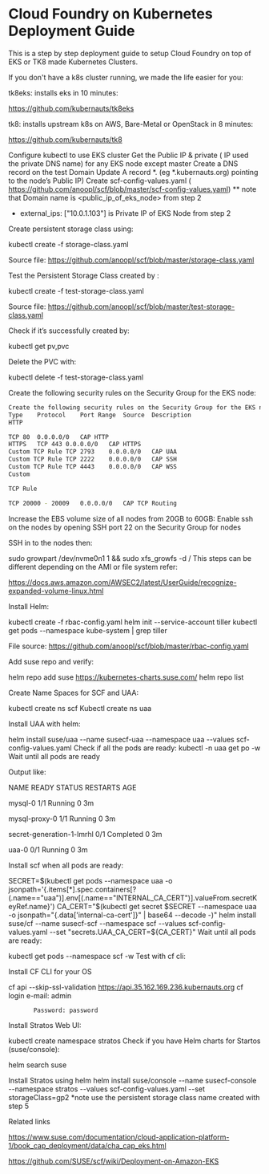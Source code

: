 # Cloud Foundry on Kubernetes Deployment Guide

This is a step by step deployment guide to setup Cloud Foundry on top of EKS or TK8 made Kubernetes Clusters.

If you don't have a k8s cluster running, we made the life easier for you:

tk8eks: installs eks in 10 minutes:

https://github.com/kubernauts/tk8eks

tk8: installs upstream k8s on AWS, Bare-Metal or OpenStack in 8 minutes:

https://github.com/kubernauts/tk8


Configure kubectl to use EKS cluster
Get the Public IP & private ( IP used the private DNS name)  for any EKS node except master
Create a DNS record on the test Domain
Update A record *.<your-test-domain>  (eg *.kubernauts.org) pointing to the node’s Public IP)
Create scf-config-values.yaml ( https://github.com/anoopl/scf/blob/master/scf-config-values.yaml)
** note that Domain name is <public_ip_of_eks_node> from step 2

* external_ips: ["10.0.1.103"] is Private IP of EKS Node from step 2

Create persistent storage class using:

kubectl create -f storage-class.yaml

Source file: https://github.com/anoopl/scf/blob/master/storage-class.yaml

Test the Persistent Storage Class created by :

kubectl create -f test-storage-class.yaml

Source file: https://github.com/anoopl/scf/blob/master/test-storage-class.yaml

Check if it’s successfully created by:

kubectl get pv,pvc

Delete the PVC with:

kubectl  delete -f test-storage-class.yaml

Create the following security rules on the Security Group for the EKS node:

```bash
Create the following security rules on the Security Group for the EKS node:sh
Type	Protocol	Port Range	Source	Description
HTTP

TCP	80	0.0.0.0/0	CAP HTTP
HTTPS	TCP	443	0.0.0.0/0	CAP HTTPS
Custom TCP Rule	TCP	2793	0.0.0.0/0	CAP UAA
Custom TCP Rule	TCP	2222	0.0.0.0/0	CAP SSH
Custom TCP Rule	TCP	4443	0.0.0.0/0	CAP WSS
Custom

TCP Rule

TCP	20000 - 20009	0.0.0.0/0	CAP TCP Routing
```



Increase the EBS volume size of all nodes from 20GB to 60GB:
Enable ssh on the nodes by opening SSH port 22 on the Security Group for nodes

SSH in to the nodes then:

sudo growpart /dev/nvme0n1 1 && sudo xfs_growfs -d /
This steps can be different depending on the AMI or file system refer:

https://docs.aws.amazon.com/AWSEC2/latest/UserGuide/recognize-expanded-volume-linux.html

Install Helm:



kubectl create -f rbac-config.yaml
helm init --service-account tiller
kubectl get pods --namespace kube-system | grep tiller


File source: https://github.com/anoopl/scf/blob/master/rbac-config.yaml

Add suse repo and verify:



helm repo add suse https://kubernetes-charts.suse.com/
helm repo list




Create Name Spaces for SCF and UAA:



kubectl create ns scf
Kubectl create ns uaa




Install UAA with helm:


helm install suse/uaa  --name susecf-uaa --namespace uaa --values scf-config-values.yaml
Check if all the pods are ready:
kubectl -n uaa get po -w
Wait until all pods are ready

Output like:



NAME                        READY STATUS RESTARTS   AGE
 
mysql-0                     1/1 Running 0     3m
 
mysql-proxy-0               1/1 Running 0     3m
 
secret-generation-1-lmrhl   0/1 Completed 0     3m
 
uaa-0                       0/1 Running 0     3m


Install scf when all pods are ready:


SECRET=$(kubectl get pods --namespace uaa -o jsonpath='{.items[*].spec.containers[?(.name=="uaa")].env[(.name=="INTERNAL_CA_CERT")].valueFrom.secretKeyRef.name}')
CA_CERT="$(kubectl get secret $SECRET --namespace uaa -o jsonpath="{.data['internal-ca-cert']}" | base64 --decode -)"
 helm install suse/cf --name susecf-scf --namespace scf --values scf-config-values.yaml --set "secrets.UAA_CA_CERT=${CA_CERT}"
Wait until all pods are ready:

kubectl get pods --namespace scf -w
Test with cf cli:

Install CF CLI for your OS



cf api --skip-ssl-validation https://api.35.162.169.236.kubernauts.org
cf login
           e-mail: admin

           Password: password

Install Stratos Web UI:

kubectl create namespace stratos
Check if you have Helm charts for Startos (suse/console):

helm search suse

Install Stratos using helm
helm install suse/console  --name susecf-console --namespace stratos --values scf-config-values.yaml  --set storageClass=gp2
*note use the persistent storage class name created with step 5



Related links

https://www.suse.com/documentation/cloud-application-platform-1/book_cap_deployment/data/cha_cap_eks.html

https://github.com/SUSE/scf/wiki/Deployment-on-Amazon-EKS
